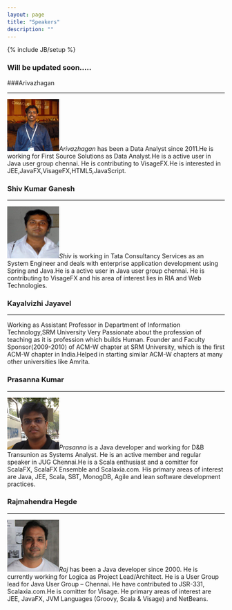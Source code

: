 ```yaml
---
layout: page
title: "Speakers"
description: ""
---
```

{% include JB/setup %}

### Will be updated soon.....

###Arivazhagan
***
<img src="assets/images/speakers/arivu.png" class="float: right" />*Arivazhagan* has been a Data Analyst since 2011.He is working for First Source Solutions as Data Analyst.He is a active user in Java user group chennai. He is contributing to VisageFX.He is interested in JEE,JavaFX,VisageFX,HTML5,JavaScript.



### Shiv Kumar Ganesh
***
<img src="assets/images/speakers/shiv.png" class="float: right" />*Shiv* is working in Tata Consultancy Services as an System Engineer and deals with enterprise application development using Spring and Java.He is a active user in Java user group chennai. He is contributing to VisageFX and his area of interest lies in RIA and Web Technologies.

### Kayalvizhi Jayavel
***
Working as Assistant Professor in Department of Information Technology,SRM University
Very Passionate about the profession of teaching as it is profession which builds Human.
Founder and Faculty Sponsor(2009-2010) of ACM-W chapter at SRM University, which is the first ACM-W chapter in India.Helped in starting similar ACM-W chapters at many other universities like
Amrita.

### Prasanna Kumar
***
<img src="assets/images/speakers/prassee.png" class="float: right" />*Prasanna* is a Java developer and working for D&B Transunion as Systems Analyst. He is an active member and regular speaker in JUG Chennai.He is a Scala enthusiast and a comitter for ScalaFX, ScalaFX Ensemble and Scalaxia.com. His primary areas of interest are Java, JEE, Scala, SBT, MonogDB, Agile and lean software development practices.


### Rajmahendra Hegde
***
<img src="assets/images/speakers/Rajmahendra-Hegde.jpg" class="float: right" />*Raj* has been a Java developer since 2000. He is currently working for Logica as Project Lead/Architect. He is a User Group lead for Java User Group – Chennai. He have contributed to JSR-331, Scalaxia.com.He is comitter for Visage. He primary areas of interest are JEE, JavaFX, JVM Languages (Groovy, Scala & Visage) and NetBeans.




